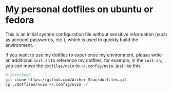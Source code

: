 # My personal dotfiles on ubuntu or fedora

This is an initial system configuration file without sensitive information (such as account passwords, etc.), which is used to quickly build the environment.

If you want to use my dotfiles to experience my environment, please write an additional `init.sh` to reference my dotfiles, for example, in the `init.sh`, you can move the `dotfiles/nvim` to `~/.config/nvim`.
just like this
```bash
#!/bin/bash
git clone https://github.com/Archer-Shan/dotfiles.git
cp ./dotfiles/nvim ~/.config/nvim -r
```


